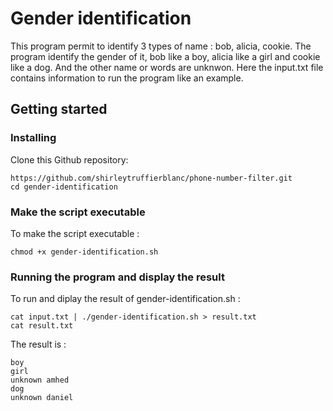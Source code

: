 # Gender identification
This program permit to identify 3 types of name : bob, alicia, cookie. The program identify the gender of it, bob like a boy, alicia like a girl and cookie like a dog. And the other name or words are unknwon.
Here the input.txt file contains information to run the program like an example.

## Getting started
### Installing 

Clone this Github repository:
```
https://github.com/shirleytruffierblanc/phone-number-filter.git
cd gender-identification
```
### Make the script executable

To make the script executable :
```
chmod +x gender-identification.sh
```
### Running the program and display the result

To run and diplay the result of gender-identification.sh :

```
cat input.txt | ./gender-identification.sh > result.txt
cat result.txt
```
The result is : 
```
boy
girl
unknown amhed
dog
unknown daniel

```

